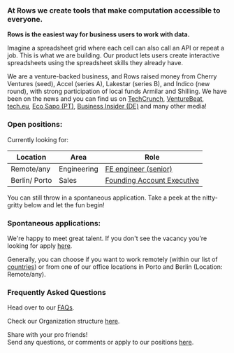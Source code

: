 ### At Rows we create tools that make computation accessible to everyone.

**Rows is the easiest way for business users to work with data.**

Imagine a spreadsheet grid where each cell can also call an API or repeat a job. This is what we are building. Our product lets users create interactive spreadsheets using the spreadsheet skills they already have.

We are a venture-backed business, and Rows raised money from Cherry Ventures (seed), Accel (series A), Lakestar (series B), and Indico (new round), with strong participation of local funds Armilar and Shilling. We have been on the news and you can find us on [TechCrunch](https://tcrn.ch/3dEhNKD), [VentureBeat](https://venturebeat.com/2021/02/23/rows-raises-16-million-and-launches-next-gen-spreadsheets-with-built-in-data-integrations/), [tech.eu](https://tech.eu/brief/rows-series-b/), [Eco Sapo (PT)](https://eco.sapo.pt/2021/02/23/rows-capta-13-milhoes-em-serie-b-para-continuar-a-fazer-crescer-equipa-e-produto-entre-o-porto-e-berlim/), [Business Insider (DE)](https://www.businessinsider.de/gruenderszene/rows-excel-konkurrent-finanzierung/) and many other media!

### Open positions: 

Currently looking for:

| Location             | Area         | Role                                                                   | 
| -------------------- | ------------ | ---------------------------------------------------------------------- |
| Remote/any           | Engineering  | [FE engineer (senior)](/job%20descriptions/FE%20engineer%20(senior).md) |
| Berlin/ Porto        | Sales        | [Founding Account Executive](/job%20descriptions/Founding%20Account%20Executive.md) | 

You can still throw in a spontaneous application. Take a peek at the nitty-gritty below and let the fun begin!

### Spontaneous applications:

We're happy to meet great talent. If you don't see the vacancy you're looking for apply [here](mailto:join@rows.com).

Generally, you can choose if you want to work remotely (within our list of [countries](https://github.com/rows/hiring/blob/master/FAQs.md)) or from one of our office locations in Porto and Berlin (Location: Remote/any).


### Frequently Asked Questions
Head over to our [FAQs](/FAQs.md).

Check our Organization structure [here](/Teams.md).

Share with your pro friends!  
Send any questions, or comments or apply to our positions [here](mailto:join@rows.com).
